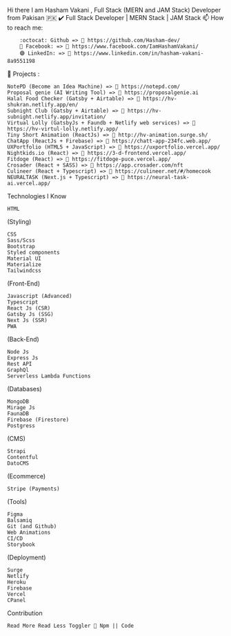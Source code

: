 
Hi there I am Hasham Vakani , Full Stack (MERN and JAM Stack) Developer from Pakisan 🇵🇰
✔️ Full Stack Developer | MERN Stack | JAM Stack
📫 How to reach me:

        :octocat: Github => 🔗 https://github.com/Hasham-dev/
        🔵 Facebook: => 🔗 https://www.facebook.com/IamHashamVakani/
        🟣 LinkedIn: => 🔗 https://www.linkedin.com/in/hasham-vakani-8a9551198

🏅 Projects :

    NotePD (Become an Idea Machine) => 🔗 https://notepd.com/
    Proposal genie (AI Writing Tool) => 🔗 https://proposalgenie.ai
    Halal Food Checker (Gatsby + Airtable) => 🔗 https://hv-shukran.netlify.app/en/
    Subnight Club (Gatsby + Airtable) => 🔗 https://hv-subnight.netlify.app/invitation/
    Virtual Lolly (GatsbyJs + Faundb + Netlify web services) => 🔗 https://hv-virtul-lolly.netlify.app/
    Tiny Short Animation (ReactJs) => 🔗 http://hv-animation.surge.sh/
    ChatApp (ReactJs + Firebase) => 🔗 https://chatt-app-234fc.web.app/
    UXPortfolio (HTML5 + JavaScript) => 🔗 https://uxportfolio.vercel.app/
    Nightkids.io (React) => 🔗 https://3-d-frontend.vercel.app/
    Fitdoge (React) => 🔗 https://fitdoge-puce.vercel.app/
    Crosader (React + SASS) => 🔗 https://app.crosader.com/nft
    Culineer (React + Typescript) => 🔗 https://culineer.net/#/homecook
    NEURALTASK (Next.js + Typescript) => 🔗 https://neural-task-ai.vercel.app/

Technologies I Know

    HTML

(Styling)

    CSS
    Sass/Scss
    Bootstrap
    Styled components
    Material UI
    Materialize
    Tailwindcss

(Front-End)

    Javascript (Advanced)
    Typescript
    React Js (CSR)
    Gatsby Js (SSG)
    Next Js (SSR)
    PWA

(Back-End)

    Node Js
    Express Js
    Rest API
    GraphQl
    Serverless Lambda Functions

(Databases)

    MongoDB
    Mirage Js
    FaunaDB
    Firebase (Firestore)
    Postgress

(CMS)

    Strapi
    Contentful
    DatoCMS

(Ecommerce)

    Stripe (Payments)

(Tools)

    Figma
    Balsamiq
    Git (and Github)
    Web Animations
    CI/CD
    Storybook

(Deployment)

    Surge
    Netlify
    Heroku
    Firebase
    Vercel
    CPanel

Contribution

    Read More Read Less Toggler 🔗 Npm || Code
